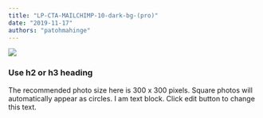 ```yaml
---
title: "LP-CTA-MAILCHIMP-10-dark-bg-(pro)"
date: "2019-11-17"
authors: "patohmahinge"
---
```


![](images/placeholder-300x300.jpg)

### Use h2 or h3 heading

The recommended photo size here is 300 x 300 pixels. Square photos will automatically appear as circles. I am text block. Click edit button to change this text.
